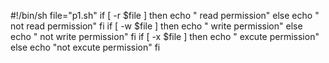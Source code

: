 #!/bin/sh
file="p1.sh"
if [ -r $file ]
then 
echo " read permission"
else
echo " not read permission"
fi
if [ -w $file ]
then 
echo " write permission"
else
echo " not write permission"
fi
if [ -x $file ]
then 
echo " excute permission"
else 
echo "not excute permission"
fi
